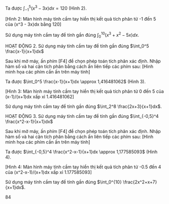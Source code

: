 Ta được $\int_{-1}^5 (x^3 - 3x)dx = 120$ (Hình 2).

[Hình 2: Màn hình máy tính cầm tay hiển thị kết quả tích phân từ -1 đến 5 của (x^3 - 3x)dx bằng 120]

Sử dụng máy tính cầm tay để tính gần đúng $\int_0^{10} (x^3 + x^2 - 5x)dx$.

HOẠT ĐỘNG 2. Sử dụng máy tính cầm tay để tính gần đúng $\int_0^5 \frac{x-1}{x+1}dx$

Sau khi mở máy, ấn phím [F4] để chọn phép toán tích phân xác định.
Nhập hàm số và hai cận tích phân bằng cách ấn liên tiếp các phím sau:
[Hình minh họa các phím cần ấn trên máy tính]

Ta được $\int_0^5 \frac{x-1}{x+1}dx \approx 1,416481062$ (Hình 3).

[Hình 3: Màn hình máy tính cầm tay hiển thị kết quả tích phân từ 0 đến 5 của (x-1)/(x+1)dx xấp xỉ 1.416481062]

Sử dụng máy tính cầm tay để tính gần đúng $\int_2^8 \frac{2x+3}{x+1}dx$.

HOẠT ĐỘNG 3. Sử dụng máy tính cầm tay để tính gần đúng $\int_{-0,5}^4 \frac{x^2-x-1}{x+1}dx$

Sau khi mở máy, ấn phím [F4] để chọn phép toán tích phân xác định.
Nhập hàm số và hai cận tích phân bằng cách ấn liên tiếp các phím sau:
[Hình minh họa các phím cần ấn trên máy tính]

Ta được $\int_{-0,5}^4 \frac{x^2-x-1}{x+1}dx \approx 1,177585093$ (Hình 4).

[Hình 4: Màn hình máy tính cầm tay hiển thị kết quả tích phân từ -0.5 đến 4 của (x^2-x-1)/(x+1)dx xấp xỉ 1.177585093]

Sử dụng máy tính cầm tay để tính gần đúng $\int_0^{10} \frac{2x^2+x+7}{x+1}dx$.

84
